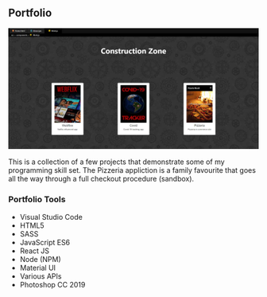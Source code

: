 ## Portfolio
![](portfolio.jpg)

This is a collection of a few projects that demonstrate some of my programming skill set. The Pizzeria appliction is a family favourite that goes all the way through a full checkout procedure (sandbox).

### Portfolio Tools
  - Visual Studio Code
  - HTML5
  - SASS
  - JavaScript ES6
  - React JS
  - Node (NPM)
  - Material UI
  - Various APIs
  - Photoshop CC 2019